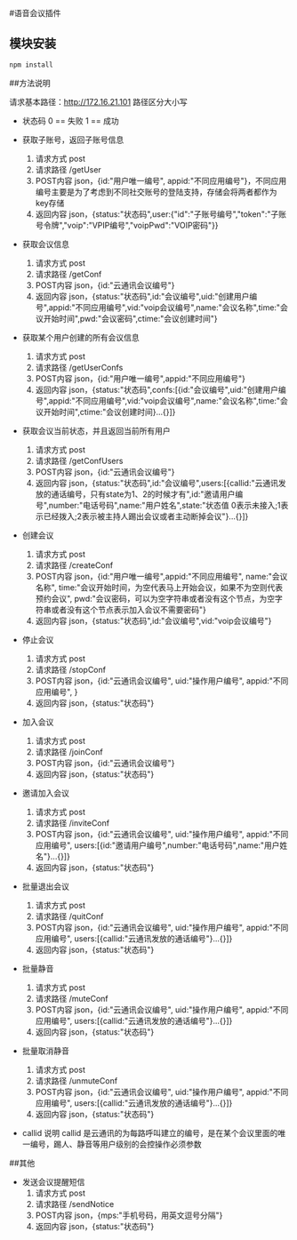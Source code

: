 #语音会议插件

## 模块安装
```bash
npm install
```

##方法说明

请求基本路径：http://172.16.21.101
路径区分大小写

* 状态码
    0 == 失败
    1 == 成功

* 获取子账号，返回子账号信息
    1. 请求方式 post
    2. 请求路径 /getUser
    3. POST内容 json，{id:"用户唯一编号", appid:"不同应用编号"}，不同应用编号主要是为了考虑到不同社交账号的登陆支持，存储会将两者都作为key存储
    4. 返回内容 json，{status:"状态码",user:{"id":"子账号编号","token":"子账号令牌","voip":"VPIP编号","voipPwd":"VOIP密码"}}

* 获取会议信息
    1. 请求方式 post
    2. 请求路径 /getConf
    3. POST内容 json，{id:"云通讯会议编号"}
    4. 返回内容 json，{status:"状态码",id:"会议编号",uid:"创建用户编号",appid:"不同应用编号",vid:"voip会议编号",name:"会议名称",time:"会议开始时间",pwd:"会议密码",ctime:"会议创建时间"}

* 获取某个用户创建的所有会议信息
    1. 请求方式 post
    2. 请求路径 /getUserConfs
    3. POST内容 json，{id:"用户唯一编号",appid:"不同应用编号"}
    4. 返回内容 json，{status:"状态码",confs:[{id:"会议编号",uid:"创建用户编号",appid:"不同应用编号",vid:"voip会议编号",name:"会议名称",time:"会议开始时间",ctime:"会议创建时间}...{}]}

* 获取会议当前状态，并且返回当前所有用户
    1. 请求方式 post
    2. 请求路径 /getConfUsers
    3. POST内容 json，{id:"云通讯会议编号"}
    4. 返回内容 json，{status:"状态码",id:"会议编号",users:[{callid:"云通讯发放的通话编号，只有state为1、2的时候才有",id:"邀请用户编号",number:"电话号码",name:"用户姓名",state:"状态值 0表示未接入;1表示已经拨入;2表示被主持人踢出会议或者主动断掉会议"}...{}]}

* 创建会议
    1. 请求方式 post
    2. 请求路径 /createConf
    3. POST内容 json，{id:"用户唯一编号",appid:"不同应用编号", name:"会议名称", time:"会议开始时间，为空代表马上开始会议，如果不为空则代表预约会议", pwd:"会议密码，可以为空字符串或者没有这个节点，为空字符串或者没有这个节点表示加入会议不需要密码"}
    4. 返回内容 json，{status:"状态码",id:"会议编号",vid:"voip会议编号"}

* 停止会议
    1. 请求方式 post
    2. 请求路径 /stopConf
    3. POST内容 json，{id:"云通讯会议编号", uid:"操作用户编号", appid:"不同应用编号", }
    4. 返回内容 json，{status:"状态码"}

* 加入会议
    1. 请求方式 post
    2. 请求路径 /joinConf
    3. POST内容 json，{id:"云通讯会议编号"}
    4. 返回内容 json，{status:"状态码"}

* 邀请加入会议
    1. 请求方式 post
    2. 请求路径 /inviteConf
    3. POST内容 json，{id:"云通讯会议编号", uid:"操作用户编号", appid:"不同应用编号", users:[{id:"邀请用户编号",number:"电话号码",name:"用户姓名"}...{}]}
    4. 返回内容 json，{status:"状态码"}

* 批量退出会议
    1. 请求方式 post
    2. 请求路径 /quitConf
    3. POST内容 json，{id:"云通讯会议编号", uid:"操作用户编号", appid:"不同应用编号", users:[{callid:"云通讯发放的通话编号"}...{}]}
    4. 返回内容 json，{status:"状态码"}

* 批量静音
    1. 请求方式 post
    2. 请求路径 /muteConf
    3. POST内容 json，{id:"云通讯会议编号", uid:"操作用户编号", appid:"不同应用编号", users:[{callid:"云通讯发放的通话编号"}...{}]}
    4. 返回内容 json，{status:"状态码"}

* 批量取消静音
    1. 请求方式 post
    2. 请求路径 /unmuteConf
    3. POST内容 json，{id:"云通讯会议编号", uid:"操作用户编号", appid:"不同应用编号", users:[{callid:"云通讯发放的通话编号"}...{}]}
    4. 返回内容 json，{status:"状态码"}

* callid 说明
    callid 是云通讯的为每路呼叫建立的编号，是在某个会议里面的唯一编号，踢人、静音等用户级别的会控操作必须参数

##其他

* 发送会议提醒短信
    1. 请求方式 post
    2. 请求路径 /sendNotice
    3. POST内容 json，{mps:"手机号码，用英文逗号分隔"}
    4. 返回内容 json，{status:"状态码"}








